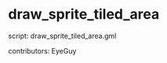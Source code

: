 draw_sprite_tiled_area
======================

script: draw_sprite_tiled_area.gml

contributors: EyeGuy
